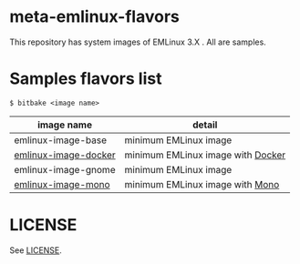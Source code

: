 # meta-emlinux-flavors
This repository has system images of EMLinux 3.X . All are samples.

# Samples flavors list
```
$ bitbake <image name>
```

|image name|detail|
|---|---|
|emlinux-image-base| minimum EMLinux image|
|[emlinux-image-docker](doc/emlinux-image-docker.md)| minimum EMLinux image with [Docker](https://www.docker.com/)|
|emlinux-image-gnome| minimum EMLinux image|
|[emlinux-image-mono](doc/emlinux-image-mono.md)| minimum EMLinux image with [Mono](https://gitlab.winehq.org/mono/mono)|

# LICENSE
See [LICENSE](LICENSE).
